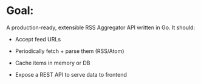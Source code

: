 # Goal:
A production-ready, extensible RSS Aggregator API written in Go. It should:

- Accept feed URLs

- Periodically fetch + parse them (RSS/Atom)

- Cache items in memory or DB

- Expose a REST API to serve data to frontend